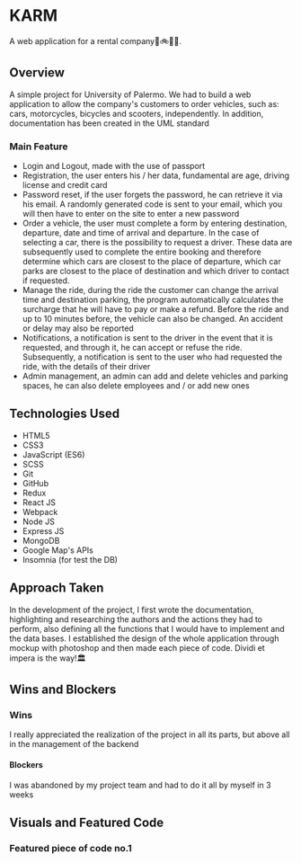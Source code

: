 # KARM
A web application for a rental company🚗🚲🛴🛵. 

## Overview
A simple project for University of Palermo.
We had to build a web application to allow the company's customers to order vehicles, such as: cars, motorcycles, bicycles and scooters, independently.
In addition, documentation has been created in the UML standard
### Main Feature
* Login and Logout, made with the use of passport
* Registration, the user enters his / her data, fundamental are age, driving license and credit card
* Password reset, if the user forgets the password, he can retrieve it via his email. A randomly generated code is sent to your email, which you will then have to enter on the site to enter a new password 
* Order a vehicle, the user must complete a form by entering destination, departure, date and time of arrival and departure. In the case of selecting a car, there is the possibility to request a driver. These data are subsequently used to complete the entire booking and therefore determine which cars are closest to the place of departure, which car parks are closest to the place of destination and which driver to contact if requested.
* Manage the ride, during the ride the customer can change the arrival time and destination parking, the program automatically calculates the surcharge that he will have to pay or make a refund. Before the ride and up to 10 minutes before, the vehicle can also be changed. An accident or delay may also be reported
* Notifications, a notification is sent to the driver in the event that it is requested, and through it, he can accept or refuse the ride. Subsequently, a notification is sent to the user who had requested the ride, with the details of their driver
* Admin management, an admin can add and delete vehicles and parking spaces, he can also delete employees and / or add new ones

## Technologies Used
* HTML5
* CSS3
* JavaScript (ES6)
* SCSS
* Git
* GitHub
* Redux
* React JS
* Webpack
* Node JS
* Express JS
* MongoDB
* Google Map's APIs
* Insomnia (for test the DB)  

## Approach Taken
In the development of the project, I first wrote the documentation, highlighting and researching the authors and the actions they had to perform, also defining all the functions that I would have to implement and the data bases. I established the design of the whole application through mockup with photoshop and then made each piece of code. Dividi et impera is the way!🏛️

## Wins and Blockers
### Wins
I really appreciated the realization of the project in all its parts, but above all in the management of the backend
#### Blockers
I was abandoned by my project team and had to do it all by myself in 3 weeks

## Visuals and Featured Code

### Featured piece of code no.1
